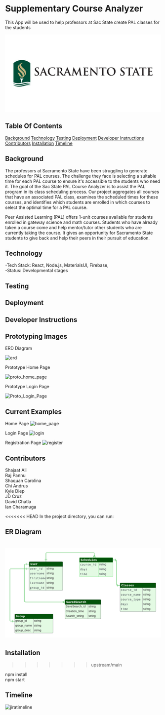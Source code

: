 # Supplementary Course Analyzer

This App will be used to help professors at Sac State create PAL classes for the students

![Sac State Logo](https://github.com/Jdcruz831/Supplementary-Course-Analyzer/blob/main/src/img/sacstatelogo.png)

## Table Of Contents

[Background](#background)
[Technology](#technology)
[Testing](#testing)
[Deployment](#deployment)
[Developer Instructions](#developer-instructions)
[Contributors](#contributors)
[Installation](#installation)
[Timeline](#timeline)

## Background

The professors at Sacramento State have been struggling to generate schedules for PAL courses. The challenge they face is selecting a suitable time for each PAL course to ensure it's accessible to the students who need it. The goal of the Sac State PAL Course Analyzer is to assist the PAL program in its class scheduling process. Our project aggregates all courses that have an associated PAL class, examines the scheduled times for these courses, and identifies which students are enrolled in which courses to select the optimal time for a PAL course.

Peer Assisted Learning (PAL) offers 1-unit courses available for students enrolled in gateway science and math courses. Students who have already taken a course come and help mentor/tutor other students who are currently taking the course. It gives an opportunity for Sacramento State students to give back and help their peers in their pursuit of education.

## Technology

-Tech Stack: React, Node.js, MaterialsUI, Firebase,\
-Status: Developmental stages

## Testing

## Deployment

## Developer Instructions

## Prototyping Images
ERD Diagram 

![erd](https://github.com/kdiep4/Supplementary-Course-Analyzer/blob/main/src/img/erd.png)

Prototype Home Page

![proto_home_page](https://github.com/kdiep4/Supplementary-Course-Analyzer/blob/main/src/img/proto_home_page.JPG)

Prototype Login Page

![Proto_Login_Page](https://github.com/kdiep4/Supplementary-Course-Analyzer/blob/main/src/img/Proto_Login_Page.png)

## Current Examples
Home Page
![home_page](https://github.com/kdiep4/Supplementary-Course-Analyzer/blob/main/src/img/home_page.JPG)

Login Page
![login](https://github.com/kdiep4/Supplementary-Course-Analyzer/blob/main/src/img/login.PNG)

Registration Page
![register](https://github.com/kdiep4/Supplementary-Course-Analyzer/blob/main/src/img/register.PNG)

## Contributors

Shajaat Ali\
Raj Pannu\
Shaquan Carolina\
Chi Andrus\
Kyle Diep\
JD Cruz\
David Chatla\
Ian Charamuga

<<<<<<< HEAD
In the project directory, you can run:
## ER Diagram

![ER Diagram](erd-diagram.png)
=======
## Installation
>>>>>>> upstream/main

npm install\
npm start

## Timeline

![jiratimeline](https://github.com/Jdcruz831/Supplementary-Course-Analyzer/blob/main/src/img/jiratimeline.png)